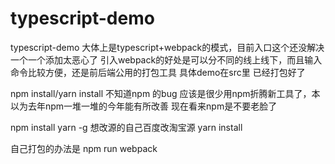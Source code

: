 # typescript-demo
typescript-demo
大体上是typescript+webpack的模式，目前入口这个还没解决一个一个添加太恶心了
引入webpack的好处是可以分不同的线上线下，而且输入命令比较方便，还是前后端公用的打包工具
具体demo在src里
已经打包好了

npm install/yarn install
不知道npm 的bug 应该是很少用npm折腾新工具了，本以为去年npm一堆一堆的今年能有所改善
现在看来npm是不要老脸了

npm install yarn -g
想改源的自己百度改淘宝源
yarn install

自己打包的办法是
npm run webpack
